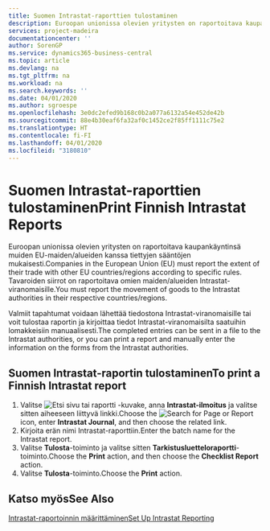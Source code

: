 ```yaml
---
title: Suomen Intrastat-raporttien tulostaminen
description: Euroopan unionissa olevien yritysten on raportoitava kaupankäyntinsä muiden EU-maiden/alueiden kanssa tiettyjen sääntöjen mukaisesti. Tavaroiden siirrot on raportoitava omien maiden/alueiden Intrastat-viranomaisille.
services: project-madeira
documentationcenter: ''
author: SorenGP
ms.service: dynamics365-business-central
ms.topic: article
ms.devlang: na
ms.tgt_pltfrm: na
ms.workload: na
ms.search.keywords: ''
ms.date: 04/01/2020
ms.author: sgroespe
ms.openlocfilehash: 3e0dc2efed9b168c0b2a077a6132a54e452de42b
ms.sourcegitcommit: 88e4b30eaf6fa32af0c1452ce2f85ff1111c75e2
ms.translationtype: HT
ms.contentlocale: fi-FI
ms.lasthandoff: 04/01/2020
ms.locfileid: "3180810"
---
```

# <a name="print-finnish-intrastat-reports"></a><span data-ttu-id="59976-104">Suomen Intrastat-raporttien tulostaminen</span><span class="sxs-lookup"><span data-stu-id="59976-104">Print Finnish Intrastat Reports</span></span>
<span data-ttu-id="59976-105">Euroopan unionissa olevien yritysten on raportoitava kaupankäyntinsä muiden EU-maiden/alueiden kanssa tiettyjen sääntöjen mukaisesti.</span><span class="sxs-lookup"><span data-stu-id="59976-105">Companies in the European Union (EU) must report the extent of their trade with other EU countries/regions according to specific rules.</span></span> <span data-ttu-id="59976-106">Tavaroiden siirrot on raportoitava omien maiden/alueiden Intrastat-viranomaisille.</span><span class="sxs-lookup"><span data-stu-id="59976-106">You must report the movement of goods to the Intrastat authorities in their respective countries/regions.</span></span>  

<span data-ttu-id="59976-107">Valmiit tapahtumat voidaan lähettää tiedostona Intrastat-viranomaisille tai voit tulostaa raportin ja kirjoittaa tiedot Intrastat-viranomaisilta saatuihin lomakkeisiin manuaalisesti.</span><span class="sxs-lookup"><span data-stu-id="59976-107">The completed entries can be sent in a file to the Intrastat authorities, or you can print a report and manually enter the information on the forms from the Intrastat authorities.</span></span>  

## <a name="to-print-a-finnish-intrastat-report"></a><span data-ttu-id="59976-108">Suomen Intrastat-raportin tulostaminen</span><span class="sxs-lookup"><span data-stu-id="59976-108">To print a Finnish Intrastat report</span></span>  

1.  <span data-ttu-id="59976-109">Valitse ![Etsi sivu tai raportti](../../media/ui-search/search_small.png "Etsi sivua tai raporttia -kuvake") -kuvake, anna **Intrastat-ilmoitus** ja valitse sitten aiheeseen liittyvä linkki.</span><span class="sxs-lookup"><span data-stu-id="59976-109">Choose the ![Search for Page or Report](../../media/ui-search/search_small.png "Search for Page or Report icon") icon, enter **Intrastat Journal**, and then choose the related link.</span></span>  
2.  <span data-ttu-id="59976-110">Kirjoita erän nimi Intrastat-raporttiin.</span><span class="sxs-lookup"><span data-stu-id="59976-110">Enter the batch name for the Intrastat report.</span></span>  
3.  <span data-ttu-id="59976-111">Valitse **Tulosta**-toiminto ja valitse sitten **Tarkistusluetteloraportti**-toiminto.</span><span class="sxs-lookup"><span data-stu-id="59976-111">Choose the **Print** action, and then choose the **Checklist Report** action.</span></span>  
4.  <span data-ttu-id="59976-112">Valitse **Tulosta**-toiminto.</span><span class="sxs-lookup"><span data-stu-id="59976-112">Choose the **Print** action.</span></span>  

## <a name="see-also"></a><span data-ttu-id="59976-113">Katso myös</span><span class="sxs-lookup"><span data-stu-id="59976-113">See Also</span></span>  
 [<span data-ttu-id="59976-114">Intrastat-raportoinnin määrittäminen</span><span class="sxs-lookup"><span data-stu-id="59976-114">Set Up Intrastat Reporting</span></span>](../../finance-how-setup-report-intrastat.md)
